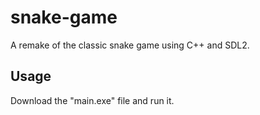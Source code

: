 # snake-game
 
A remake of the classic snake game using C++ and SDL2.

## Usage

Download the "main.exe" file and run it.
